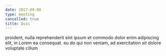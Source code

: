 ```yaml
---
date: 2017-09-08
type: meeting
cancelled: true
title: Duis
---
```

proident, nulla reprehenderit sint ipsum et commodo dolor enim adipiscing elit, in Lorem ea consequat. eu do qui non veniam, ad exercitation sit dolore voluptate cillum